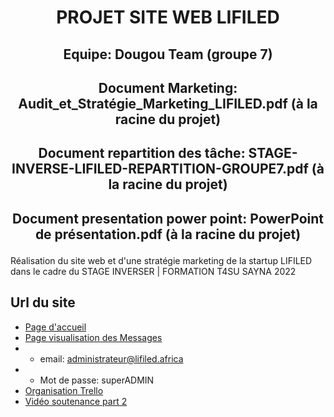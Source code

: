 # <p align="center"> PROJET SITE WEB LIFILED </p>
## <p align="center"> Equipe: Dougou Team (groupe 7) </p>
## <p align="center"> Document Marketing: Audit_et_Stratégie_Marketing_LIFILED.pdf (à la racine du projet)  </p> 
## <p align="center"> Document repartition des tâche: STAGE-INVERSE-LIFILED-REPARTITION-GROUPE7.pdf (à la racine du projet)  </p> 
## <p align="center"> Document presentation power point: PowerPoint de présentation.pdf (à la racine du projet)  </p> 

Réalisation du site web et d'une stratégie marketing de la startup LIFILED dans le cadre du STAGE INVERSER | FORMATION T4SU SAYNA 2022

## Url du site
- [Page d'accueil](https://amani-arnaud.github.io/PROJET-SITE-WEB-LIFILED)
- [Page visualisation des Messages](https://amani-arnaud.github.io/PROJET-SITE-WEB-LIFILED/lifiled-admin/login)
- - email: administrateur@lifiled.africa
- - Mot de passe: superADMIN
- [Organisation Trello](https://trello.com/invite/b/0uRfBMz9/4dc96b2be9967a1d5842fb5cb5e75cfb/projet-site-web-lifiled-stage-inverse-t4su) 
- [Vidéo soutenance part 2](https://drive.google.com/file/d/1SZOUmmZtWEI4L7K5IFyGpfZdxQeEpSYD/view?usp=sharing)
